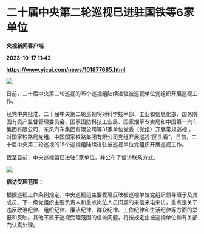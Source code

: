 # 二十届中央第二轮巡视已进驻国铁等6家单位
**央视新闻客户端**

**2023-10-17 11:42**

**https://www.yicai.com/news/101877685.html**

![](https://imgcdn.yicai.com/uppics/slides/2023/10/feb71f56a8a995bfc85061a389c7e09a.jpg)

日前，二十届中央第二轮巡视的15个巡视组陆续进驻被巡视单位党组织开展巡视工作。

经党中央批准，二十届中央第二轮巡视将对科学技术部、工业和信息化部、国务院国有资产监督管理委员会、国家国防科技工业局、国家烟草专卖局和中国第一汽车集团有限公司、东风汽车集团有限公司等31家单位党委（党组）开展常规巡视；对国家铁路局党组、中国国家铁路集团有限公司党组开展巡视“回头看”。日前，二十届中央第二轮巡视的15个巡视组陆续进驻被巡视单位党组织开展巡视工作。

截至目前，中央巡视组已进驻6家单位，并公布了信访联系方式。

![](https://imgcdn.yicai.com/uppics/images/2023/10/098fb36ca6adeca3c72cde81c54265e7.jpg)

**信访受理范围：**

根据巡视工作条例规定，中央巡视组主要受理反映被巡视单位党组织领导班子及其成员、下一级党组织主要负责人和重点岗位人员问题的来信来电来访，重点是关于违反政治纪律、组织纪律、廉洁纪律、群众纪律、工作纪律和生活纪律等方面的举报和反映。其他不属于巡视受理范围的信访问题，将按规定由被巡视单位和有关部门认真处理。